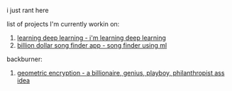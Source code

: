 i just rant here  

list of projects I'm currently workin on:
1. [learning deep learning - i'm learning deep learning](learningdeeplearningthechronicle.md)
2. [billion dollar song finder app - song finder using ml](dancychecky.md)
   


backburner:  
1. [geometric encryption - a billionaire, genius, playboy, philanthropist ass idea](geometricalencryption.md)
